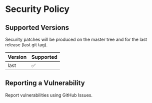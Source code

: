 # Security Policy

## Supported Versions

Security patches will be produced on the master tree and for the last release (last git tag).

| Version | Supported          |
| ------- | ------------------ |
| last    | :white_check_mark: |

## Reporting a Vulnerability

Report vulnerabilities using GitHub Issues.
